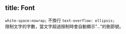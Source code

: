 title: Font 
---

`white-space:nowrap;`  不換行 
`text-overflow: ellipsis;`  
限制文字的字數，當文字超過限制時會自動顯示”…”的刪節號。
